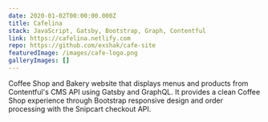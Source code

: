 ```yaml
---
date: 2020-01-02T00:00:00.000Z
title: Cafelina
stack: JavaScript, Gatsby, Bootstrap, Graph, Contentful
link: https://cafelina.netlify.com
repo: https://github.com/exshak/cafe-site
featuredImage: /images/cafe-logo.png
galleryImages: []
---
```


Coffee Shop and Bakery website that displays menus and products from Contentful's CMS API using Gatsby and GraphQL. It provides a clean Coffee Shop experience through Bootstrap responsive design and order processing with the Snipcart checkout API.
